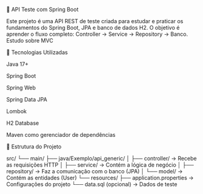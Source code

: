 🧩 API Teste com Spring Boot

Este projeto é uma API REST de teste criada para estudar e praticar os fundamentos do Spring Boot, JPA e banco de dados H2.
O objetivo é aprender o fluxo completo: Controller → Service → Repository → Banco. 
Estudo sobre MVC

🚀 Tecnologias Utilizadas

Java 17+

Spring Boot

Spring Web

Spring Data JPA

Lombok

H2 Database

Maven como gerenciador de dependências

🧠 Estrutura do Projeto

src/
 └── main/
      ├── java/Exemplo/api_generic/
      │    ├── controller/ → Recebe as requisições HTTP
      │    ├── service/ → Contém a lógica de negócio
      │    ├── repository/ → Faz a comunicação com o banco (JPA)
      │    └── model/ → Contém as entidades (User)
      └── resources/
           ├── application.properties → Configurações do projeto
           └── data.sql (opcional) → Dados de teste
